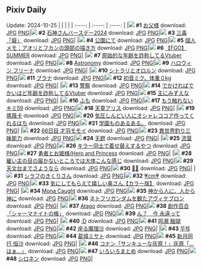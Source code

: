 ## Pixiv Daily
Update: 2024-10-25
|      |      |      |
| :----: | :----: | :----: |
|![](https://pixiv.microyu.workers.dev/c/240x480/img-master/img/2024/10/24/00/00/33/123614289_p0_master1200.jpg) **#1** [お父様](https://www.pixiv.net/artworks/123614289) download: [JPG](https://pixiv.microyu.workers.dev/img-original/img/2024/10/24/00/00/33/123614289_p0.jpg) [PNG](https://pixiv.microyu.workers.dev/img-original/img/2024/10/24/00/00/33/123614289_p0.png)|![](https://pixiv.microyu.workers.dev/c/240x480/img-master/img/2024/10/24/00/00/42/123614325_p0_master1200.jpg) **#2** [石神さんバースデー2024](https://www.pixiv.net/artworks/123614325) download: [JPG](https://pixiv.microyu.workers.dev/img-original/img/2024/10/24/00/00/42/123614325_p0.jpg) [PNG](https://pixiv.microyu.workers.dev/img-original/img/2024/10/24/00/00/42/123614325_p0.png)|![](https://pixiv.microyu.workers.dev/c/240x480/img-master/img/2024/10/24/00/00/01/123614176_p0_master1200.jpg) **#3** [三毒「癡」](https://www.pixiv.net/artworks/123614176) download: [JPG](https://pixiv.microyu.workers.dev/img-original/img/2024/10/24/00/00/01/123614176_p0.jpg) [PNG](https://pixiv.microyu.workers.dev/img-original/img/2024/10/24/00/00/01/123614176_p0.png)|
|![](https://pixiv.microyu.workers.dev/c/240x480/img-master/img/2024/10/24/21/00/20/123636585_p0_master1200.jpg) **#4** [公園にて](https://www.pixiv.net/artworks/123636585) download: [JPG](https://pixiv.microyu.workers.dev/img-original/img/2024/10/24/21/00/20/123636585_p0.jpg) [PNG](https://pixiv.microyu.workers.dev/img-original/img/2024/10/24/21/00/20/123636585_p0.png)|![](https://pixiv.microyu.workers.dev/c/240x480/img-master/img/2024/10/24/06/00/10/123620773_p0_master1200.jpg) **#5** [個人メモ：アオリとフカンの頭部の描き方](https://www.pixiv.net/artworks/123620773) download: [JPG](https://pixiv.microyu.workers.dev/img-original/img/2024/10/24/06/00/10/123620773_p0.jpg) [PNG](https://pixiv.microyu.workers.dev/img-original/img/2024/10/24/06/00/10/123620773_p0.png)|![](https://pixiv.microyu.workers.dev/c/240x480/img-master/img/2024/10/24/09/03/51/123623079_p0_master1200.jpg) **#6** [【FGO】SUMMER](https://www.pixiv.net/artworks/123623079) download: [JPG](https://pixiv.microyu.workers.dev/img-original/img/2024/10/24/09/03/51/123623079_p0.jpg) [PNG](https://pixiv.microyu.workers.dev/img-original/img/2024/10/24/09/03/51/123623079_p0.png)|
|![](https://pixiv.microyu.workers.dev/c/240x480/img-master/img/2024/10/23/20/59/59/123607593_p0_master1200.jpg) **#7** [原始的な年齢を詐称してるVtuber](https://www.pixiv.net/artworks/123607593) download: [JPG](https://pixiv.microyu.workers.dev/img-original/img/2024/10/23/20/59/59/123607593_p0.jpg) [PNG](https://pixiv.microyu.workers.dev/img-original/img/2024/10/23/20/59/59/123607593_p0.png)|![](https://pixiv.microyu.workers.dev/c/240x480/img-master/img/2024/10/24/22/21/54/123639311_p0_master1200.jpg) **#8** [Astronomy](https://www.pixiv.net/artworks/123639311) download: [JPG](https://pixiv.microyu.workers.dev/img-original/img/2024/10/24/22/21/54/123639311_p0.jpg) [PNG](https://pixiv.microyu.workers.dev/img-original/img/2024/10/24/22/21/54/123639311_p0.png)|![](https://pixiv.microyu.workers.dev/c/240x480/img-master/img/2024/10/24/00/00/22/123614256_p0_master1200.jpg) **#9** [ハロウィン フリーナ](https://www.pixiv.net/artworks/123614256) download: [JPG](https://pixiv.microyu.workers.dev/img-original/img/2024/10/24/00/00/22/123614256_p0.jpg) [PNG](https://pixiv.microyu.workers.dev/img-original/img/2024/10/24/00/00/22/123614256_p0.png)|
|![](https://pixiv.microyu.workers.dev/c/240x480/img-master/img/2024/10/23/00/46/40/123586988_p0_master1200.jpg) **#10** [シトラリとオロルン](https://www.pixiv.net/artworks/123586988) download: [JPG](https://pixiv.microyu.workers.dev/img-original/img/2024/10/23/00/46/40/123586988_p0.jpg) [PNG](https://pixiv.microyu.workers.dev/img-original/img/2024/10/23/00/46/40/123586988_p0.png)|![](https://pixiv.microyu.workers.dev/c/240x480/img-master/img/2024/10/24/00/17/52/123615198_p0_master1200.jpg) **#11** [プラナ](https://www.pixiv.net/artworks/123615198) download: [JPG](https://pixiv.microyu.workers.dev/img-original/img/2024/10/24/00/17/52/123615198_p0.jpg) [PNG](https://pixiv.microyu.workers.dev/img-original/img/2024/10/24/00/17/52/123615198_p0.png)|![](https://pixiv.microyu.workers.dev/c/240x480/img-master/img/2024/10/23/21/28/07/123608594_p0_master1200.jpg) **#12** [初音ミク、体重０kg](https://www.pixiv.net/artworks/123608594) download: [JPG](https://pixiv.microyu.workers.dev/img-original/img/2024/10/23/21/28/07/123608594_p0.jpg) [PNG](https://pixiv.microyu.workers.dev/img-original/img/2024/10/23/21/28/07/123608594_p0.png)|
|![](https://pixiv.microyu.workers.dev/c/240x480/img-master/img/2024/10/23/00/00/35/123585206_p0_master1200.jpg) **#13** [警察](https://www.pixiv.net/artworks/123585206) download: [JPG](https://pixiv.microyu.workers.dev/img-original/img/2024/10/23/00/00/35/123585206_p0.jpg) [PNG](https://pixiv.microyu.workers.dev/img-original/img/2024/10/23/00/00/35/123585206_p0.png)|![](https://pixiv.microyu.workers.dev/c/240x480/img-master/img/2024/10/24/20/06/51/123634916_p0_master1200.jpg) **#14** [でかければでかいほど年齢を詐称してるVtuber](https://www.pixiv.net/artworks/123634916) download: [JPG](https://pixiv.microyu.workers.dev/img-original/img/2024/10/24/20/06/51/123634916_p0.jpg) [PNG](https://pixiv.microyu.workers.dev/img-original/img/2024/10/24/20/06/51/123634916_p0.png)|![](https://pixiv.microyu.workers.dev/c/240x480/img-master/img/2024/10/24/01/16/20/123616923_p0_master1200.jpg) **#15** [主にみずえな](https://www.pixiv.net/artworks/123616923) download: [JPG](https://pixiv.microyu.workers.dev/img-original/img/2024/10/24/01/16/20/123616923_p0.jpg) [PNG](https://pixiv.microyu.workers.dev/img-original/img/2024/10/24/01/16/20/123616923_p0.png)|
|![](https://pixiv.microyu.workers.dev/c/240x480/img-master/img/2024/10/23/00/37/16/123586730_p0_master1200.jpg) **#16** [ふも](https://www.pixiv.net/artworks/123586730) download: [JPG](https://pixiv.microyu.workers.dev/img-original/img/2024/10/23/00/37/16/123586730_p0.jpg) [PNG](https://pixiv.microyu.workers.dev/img-original/img/2024/10/23/00/37/16/123586730_p0.png)|![](https://pixiv.microyu.workers.dev/c/240x480/img-master/img/2024/10/23/18/09/34/123602891_p0_master1200.jpg) **#17** [もう触れないキミ59](https://www.pixiv.net/artworks/123602891) download: [JPG](https://pixiv.microyu.workers.dev/img-original/img/2024/10/23/18/09/34/123602891_p0.jpg) [PNG](https://pixiv.microyu.workers.dev/img-original/img/2024/10/23/18/09/34/123602891_p0.png)|![](https://pixiv.microyu.workers.dev/c/240x480/img-master/img/2024/10/23/17/07/42/123601379_p0_master1200.jpg) **#18** [天童アリス](https://www.pixiv.net/artworks/123601379) download: [JPG](https://pixiv.microyu.workers.dev/img-original/img/2024/10/23/17/07/42/123601379_p0.jpg) [PNG](https://pixiv.microyu.workers.dev/img-original/img/2024/10/23/17/07/42/123601379_p0.png)|
|![](https://pixiv.microyu.workers.dev/c/240x480/img-master/img/2024/10/23/04/19/10/123590525_p0_master1200.jpg) **#19** [瑪薇卡](https://www.pixiv.net/artworks/123590525) download: [JPG](https://pixiv.microyu.workers.dev/img-original/img/2024/10/23/04/19/10/123590525_p0.jpg) [PNG](https://pixiv.microyu.workers.dev/img-original/img/2024/10/23/04/19/10/123590525_p0.png)|![](https://pixiv.microyu.workers.dev/c/240x480/img-master/img/2024/10/23/20/45/41/123607200_p0_master1200.jpg) **#20** [気圧しんどい人にオシャレココア作ってくれるはち](https://www.pixiv.net/artworks/123607200) download: [JPG](https://pixiv.microyu.workers.dev/img-original/img/2024/10/23/20/45/41/123607200_p0.jpg) [PNG](https://pixiv.microyu.workers.dev/img-original/img/2024/10/23/20/45/41/123607200_p0.png)|![](https://pixiv.microyu.workers.dev/c/240x480/img-master/img/2024/10/24/18/13/39/123616198_p0_master1200.jpg) **#21** [学園ものあるある。](https://www.pixiv.net/artworks/123616198) download: [JPG](https://pixiv.microyu.workers.dev/img-original/img/2024/10/24/18/13/39/123616198_p0.jpg) [PNG](https://pixiv.microyu.workers.dev/img-original/img/2024/10/24/18/13/39/123616198_p0.png)|
|![](https://pixiv.microyu.workers.dev/c/240x480/img-master/img/2024/10/23/22/54/07/123611755_p0_master1200.jpg) **#22** [66日目 才羽モモイ](https://www.pixiv.net/artworks/123611755) download: [JPG](https://pixiv.microyu.workers.dev/img-original/img/2024/10/23/22/54/07/123611755_p0.jpg) [PNG](https://pixiv.microyu.workers.dev/img-original/img/2024/10/23/22/54/07/123611755_p0.png)|![](https://pixiv.microyu.workers.dev/c/240x480/img-master/img/2024/10/23/03/34/20/123590043_p0_master1200.jpg) **#23** [異世界釣り三昧能力](https://www.pixiv.net/artworks/123590043) download: [JPG](https://pixiv.microyu.workers.dev/img-original/img/2024/10/23/03/34/20/123590043_p0.jpg) [PNG](https://pixiv.microyu.workers.dev/img-original/img/2024/10/23/03/34/20/123590043_p0.png)|![](https://pixiv.microyu.workers.dev/c/240x480/img-master/img/2024/10/23/00/08/30/123585769_p0_master1200.jpg) **#24** [无题](https://www.pixiv.net/artworks/123585769) download: [JPG](https://pixiv.microyu.workers.dev/img-original/img/2024/10/23/00/08/30/123585769_p0.jpg) [PNG](https://pixiv.microyu.workers.dev/img-original/img/2024/10/23/00/08/30/123585769_p0.png)|
|![](https://pixiv.microyu.workers.dev/c/240x480/img-master/img/2024/10/23/00/01/02/123585300_p0_master1200.jpg) **#25** [流萤](https://www.pixiv.net/artworks/123585300) download: [JPG](https://pixiv.microyu.workers.dev/img-original/img/2024/10/23/00/01/02/123585300_p0.jpg) [PNG](https://pixiv.microyu.workers.dev/img-original/img/2024/10/23/00/01/02/123585300_p0.png)|![](https://pixiv.microyu.workers.dev/c/240x480/img-master/img/2024/10/23/12/37/43/123597020_p0_master1200.jpg) **#26** [キラー同士で着せ替えするやつ](https://www.pixiv.net/artworks/123597020) download: [JPG](https://pixiv.microyu.workers.dev/img-original/img/2024/10/23/12/37/43/123597020_p0.jpg) [PNG](https://pixiv.microyu.workers.dev/img-original/img/2024/10/23/12/37/43/123597020_p0.png)|![](https://pixiv.microyu.workers.dev/c/240x480/img-master/img/2024/10/23/22/20/12/123610457_p0_master1200.jpg) **#27** [勇者とお姫様/Hero and Princess](https://www.pixiv.net/artworks/123610457) download: [JPG](https://pixiv.microyu.workers.dev/img-original/img/2024/10/23/22/20/12/123610457_p0.jpg) [PNG](https://pixiv.microyu.workers.dev/img-original/img/2024/10/23/22/20/12/123610457_p0.png)|
|![](https://pixiv.microyu.workers.dev/c/240x480/img-master/img/2024/10/24/17/55/01/123631219_p0_master1200.jpg) **#28** [雇い主の目の届かないところでは大体こんな感じ](https://www.pixiv.net/artworks/123631219) download: [JPG](https://pixiv.microyu.workers.dev/img-original/img/2024/10/24/17/55/01/123631219_p0.jpg) [PNG](https://pixiv.microyu.workers.dev/img-original/img/2024/10/24/17/55/01/123631219_p0.png)|![](https://pixiv.microyu.workers.dev/c/240x480/img-master/img/2024/10/23/00/01/26/123585343_p0_master1200.jpg) **#29** [天文台までさようなら](https://www.pixiv.net/artworks/123585343) download: [JPG](https://pixiv.microyu.workers.dev/img-original/img/2024/10/23/00/01/26/123585343_p0.jpg) [PNG](https://pixiv.microyu.workers.dev/img-original/img/2024/10/23/00/01/26/123585343_p0.png)|![](https://pixiv.microyu.workers.dev/c/240x480/img-master/img/2024/10/24/00/23/51/123615410_p0_master1200.jpg) **#30** [🎃👻](https://www.pixiv.net/artworks/123615410) download: [JPG](https://pixiv.microyu.workers.dev/img-original/img/2024/10/24/00/23/51/123615410_p0.jpg) [PNG](https://pixiv.microyu.workers.dev/img-original/img/2024/10/24/00/23/51/123615410_p0.png)|
|![](https://pixiv.microyu.workers.dev/c/240x480/img-master/img/2024/10/24/00/45/09/123616080_p0_master1200.jpg) **#31** [シラフのきくりさん](https://www.pixiv.net/artworks/123616080) download: [JPG](https://pixiv.microyu.workers.dev/img-original/img/2024/10/24/00/45/09/123616080_p0.jpg) [PNG](https://pixiv.microyu.workers.dev/img-original/img/2024/10/24/00/45/09/123616080_p0.png)|![](https://pixiv.microyu.workers.dev/c/240x480/img-master/img/2024/10/23/20/51/01/123607355_p0_master1200.jpg) **#32** [💗cm💗](https://www.pixiv.net/artworks/123607355) download: [JPG](https://pixiv.microyu.workers.dev/img-original/img/2024/10/23/20/51/01/123607355_p0.jpg) [PNG](https://pixiv.microyu.workers.dev/img-original/img/2024/10/23/20/51/01/123607355_p0.png)|![](https://pixiv.microyu.workers.dev/c/240x480/img-master/img/2024/10/23/00/16/39/123586048_p0_master1200.jpg) **#33** [気にしてもらえて嬉しい奥さん【カラー版】](https://www.pixiv.net/artworks/123586048) download: [JPG](https://pixiv.microyu.workers.dev/img-original/img/2024/10/23/00/16/39/123586048_p0.jpg) [PNG](https://pixiv.microyu.workers.dev/img-original/img/2024/10/23/00/16/39/123586048_p0.png)|
|![](https://pixiv.microyu.workers.dev/c/240x480/img-master/img/2024/10/23/04/33/39/123590671_p0_master1200.jpg) **#34** [Mona Caught](https://www.pixiv.net/artworks/123590671) download: [JPG](https://pixiv.microyu.workers.dev/img-original/img/2024/10/23/04/33/39/123590671_p0.jpg) [PNG](https://pixiv.microyu.workers.dev/img-original/img/2024/10/23/04/33/39/123590671_p0.png)|![](https://pixiv.microyu.workers.dev/c/240x480/img-master/img/2024/10/24/20/12/53/123635104_master1200.jpg) **#35** [神から人に、人から神に](https://www.pixiv.net/artworks/123635104) download: [JPG](https://pixiv.microyu.workers.dev/img-original/img/2024/10/24/20/12/53/123635104.jpg) [PNG](https://pixiv.microyu.workers.dev/img-original/img/2024/10/24/20/12/53/123635104.png)|![](https://pixiv.microyu.workers.dev/c/240x480/img-master/img/2024/10/23/18/31/02/123603453_p0_master1200.jpg) **#36** [ネトフリガンダムを観たアヴィケブロン](https://www.pixiv.net/artworks/123603453) download: [JPG](https://pixiv.microyu.workers.dev/img-original/img/2024/10/23/18/31/02/123603453_p0.jpg) [PNG](https://pixiv.microyu.workers.dev/img-original/img/2024/10/23/18/31/02/123603453_p0.png)|
|![](https://pixiv.microyu.workers.dev/c/240x480/img-master/img/2024/10/23/14/11/45/123598415_p0_master1200.jpg) **#37** [Atago](https://www.pixiv.net/artworks/123598415) download: [JPG](https://pixiv.microyu.workers.dev/img-original/img/2024/10/23/14/11/45/123598415_p0.jpg) [PNG](https://pixiv.microyu.workers.dev/img-original/img/2024/10/23/14/11/45/123598415_p0.png)|![](https://pixiv.microyu.workers.dev/c/240x480/img-master/img/2024/10/23/17/33/55/123601913_p0_master1200.jpg) **#38** [創作百合「シャーマナイトの帳」](https://www.pixiv.net/artworks/123601913) download: [JPG](https://pixiv.microyu.workers.dev/img-original/img/2024/10/23/17/33/55/123601913_p0.jpg) [PNG](https://pixiv.microyu.workers.dev/img-original/img/2024/10/23/17/33/55/123601913_p0.png)|![](https://pixiv.microyu.workers.dev/c/240x480/img-master/img/2024/10/24/01/11/11/123616796_p0_master1200.jpg) **#39** [ん？　今 永遠って](https://www.pixiv.net/artworks/123616796) download: [JPG](https://pixiv.microyu.workers.dev/img-original/img/2024/10/24/01/11/11/123616796_p0.jpg) [PNG](https://pixiv.microyu.workers.dev/img-original/img/2024/10/24/01/11/11/123616796_p0.png)|
|![](https://pixiv.microyu.workers.dev/c/240x480/img-master/img/2024/10/23/12/47/01/123597166_p0_master1200.jpg) **#40** [:D](https://www.pixiv.net/artworks/123597166) download: [JPG](https://pixiv.microyu.workers.dev/img-original/img/2024/10/23/12/47/01/123597166_p0.jpg) [PNG](https://pixiv.microyu.workers.dev/img-original/img/2024/10/23/12/47/01/123597166_p0.png)|![](https://pixiv.microyu.workers.dev/c/240x480/img-master/img/2024/10/24/12/54/18/123626311_p0_master1200.jpg) **#41** [鸣潮 釉瑚](https://www.pixiv.net/artworks/123626311) download: [JPG](https://pixiv.microyu.workers.dev/img-original/img/2024/10/24/12/54/18/123626311_p0.jpg) [PNG](https://pixiv.microyu.workers.dev/img-original/img/2024/10/24/12/54/18/123626311_p0.png)|![](https://pixiv.microyu.workers.dev/c/240x480/img-master/img/2024/10/24/00/49/38/123616211_p0_master1200.jpg) **#42** [座る魔理沙](https://www.pixiv.net/artworks/123616211) download: [JPG](https://pixiv.microyu.workers.dev/img-original/img/2024/10/24/00/49/38/123616211_p0.jpg) [PNG](https://pixiv.microyu.workers.dev/img-original/img/2024/10/24/00/49/38/123616211_p0.png)|
|![](https://pixiv.microyu.workers.dev/c/240x480/img-master/img/2024/10/23/00/00/05/123585080_p0_master1200.jpg) **#43** [무제](https://www.pixiv.net/artworks/123585080) download: [JPG](https://pixiv.microyu.workers.dev/img-original/img/2024/10/23/00/00/05/123585080_p0.jpg) [PNG](https://pixiv.microyu.workers.dev/img-original/img/2024/10/23/00/00/05/123585080_p0.png)|![](https://pixiv.microyu.workers.dev/c/240x480/img-master/img/2024/10/24/00/01/06/123614393_p0_master1200.jpg) **#44** [葛城ミサト](https://www.pixiv.net/artworks/123614393) download: [JPG](https://pixiv.microyu.workers.dev/img-original/img/2024/10/24/00/01/06/123614393_p0.jpg) [PNG](https://pixiv.microyu.workers.dev/img-original/img/2024/10/24/00/01/06/123614393_p0.png)|![](https://pixiv.microyu.workers.dev/c/240x480/img-master/img/2024/10/24/12/30/13/123625927_p0_master1200.jpg) **#45** [新月同行 恒沙](https://www.pixiv.net/artworks/123625927) download: [JPG](https://pixiv.microyu.workers.dev/img-original/img/2024/10/24/12/30/13/123625927_p0.jpg) [PNG](https://pixiv.microyu.workers.dev/img-original/img/2024/10/24/12/30/13/123625927_p0.png)|
|![](https://pixiv.microyu.workers.dev/c/240x480/img-master/img/2024/10/23/18/57/48/123604008_p0_master1200.jpg) **#46** [コナン「サンキューな灰原！」灰原「…はぁ…」](https://www.pixiv.net/artworks/123604008) download: [JPG](https://pixiv.microyu.workers.dev/img-original/img/2024/10/23/18/57/48/123604008_p0.jpg) [PNG](https://pixiv.microyu.workers.dev/img-original/img/2024/10/23/18/57/48/123604008_p0.png)|![](https://pixiv.microyu.workers.dev/c/240x480/img-master/img/2024/10/24/19/30/20/123633854_p0_master1200.jpg) **#47** [いろいろまとめ](https://www.pixiv.net/artworks/123633854) download: [JPG](https://pixiv.microyu.workers.dev/img-original/img/2024/10/24/19/30/20/123633854_p0.jpg) [PNG](https://pixiv.microyu.workers.dev/img-original/img/2024/10/24/19/30/20/123633854_p0.png)|![](https://pixiv.microyu.workers.dev/c/240x480/img-master/img/2024/10/23/00/00/31/123585190_p0_master1200.jpg) **#48** [シロネン](https://www.pixiv.net/artworks/123585190) download: [JPG](https://pixiv.microyu.workers.dev/img-original/img/2024/10/23/00/00/31/123585190_p0.jpg) [PNG](https://pixiv.microyu.workers.dev/img-original/img/2024/10/23/00/00/31/123585190_p0.png)|
